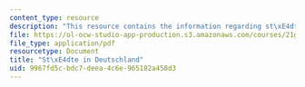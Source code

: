 ```yaml
---
content_type: resource
description: "This resource contains the information regarding st\xE4dte in deutschland."
file: https://ol-ocw-studio-app-production.s3.amazonaws.com/courses/21g-401-german-i-fall-2008/9967fd5cbdc7deea4c6e965182a458d3_MIT21G_401F08_stad_deut.pdf
file_type: application/pdf
resourcetype: Document
title: "St\xE4dte in Deutschland"
uid: 9967fd5c-bdc7-deea-4c6e-965182a458d3
---
```

